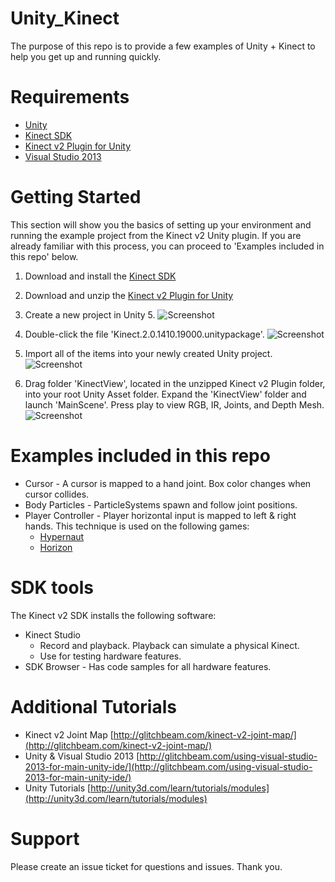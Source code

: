 # Unity_Kinect
The purpose of this repo is to provide a few examples of Unity + Kinect to help you get up and running quickly.

# Requirements
* [Unity](http://unity3d.com)
* [Kinect SDK](http://www.microsoft.com/en-us/download/details.aspx?id=44561)
* [Kinect v2 Plugin for Unity](http://go.microsoft.com/fwlink/?LinkID=513177)
* [Visual Studio 2013](http://visualstudio.com)

# Getting Started
This section will show you the basics of setting up your environment and running the example project from the Kinect v2 Unity plugin.  If you are already familiar with this process, you can proceed to 'Examples included in this repo' below.

1.  Download and install the [Kinect SDK](http://www.microsoft.com/en-us/download/details.aspx?id=44561)
2.  Download and unzip the [Kinect v2 Plugin for Unity](http://go.microsoft.com/fwlink/?LinkID=513177)
3.  Create a new project in Unity 5.
![Screenshot](https://glitchbeam.blob.core.windows.net/media/2015/05/kinect00.png)

4.  Double-click the file 'Kinect.2.0.1410.19000.unitypackage'.
![Screenshot](https://glitchbeam.blob.core.windows.net/media/2015/05/kinect01.png)

5.  Import all of the items into your newly created Unity project.
![Screenshot](https://glitchbeam.blob.core.windows.net/media/2015/05/kinect02.png)

6.  Drag folder 'KinectView', located in the unzipped Kinect v2 Plugin folder, into your root Unity Asset folder.  Expand the 'KinectView' folder and launch 'MainScene'.  Press play to view RGB, IR, Joints, and Depth Mesh.
![Screenshot](https://glitchbeam.blob.core.windows.net/media/2015/05/kinect03.png)

# Examples included in this repo
* Cursor - A cursor is mapped to a hand joint.  Box color changes when cursor collides.
* Body Particles - ParticleSystems spawn and follow joint positions.
* Player Controller - Player horizontal input is mapped to left & right hands.  This technique is used on the following games:
  * [Hypernaut](http://glitchbeam.com/games/hypernaut/)
  * [Horizon](http://glitchbeam.com/games/horizon/)

# SDK tools
The Kinect v2 SDK installs the following software:
* Kinect Studio
  * Record and playback.  Playback can simulate a physical Kinect.
  * Use for testing hardware features.
* SDK Browser - Has code samples for all hardware features.

# Additional Tutorials
* Kinect v2 Joint Map [http://glitchbeam.com/kinect-v2-joint-map/](http://glitchbeam.com/kinect-v2-joint-map/)
* Unity & Visual Studio 2013 [http://glitchbeam.com/using-visual-studio-2013-for-main-unity-ide/](http://glitchbeam.com/using-visual-studio-2013-for-main-unity-ide/)
* Unity Tutorials [http://unity3d.com/learn/tutorials/modules](http://unity3d.com/learn/tutorials/modules)

# Support
Please create an issue ticket for questions and issues.  Thank you.
